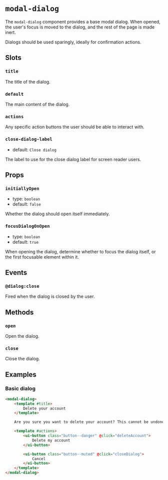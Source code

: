 # `modal-dialog`

The `modal-dialog` component provides a base modal dialog. When opened, the user's focus is moved to the dialog, and the rest of the page is made inert.

Dialogs should be used sparingly, ideally for confirmation actions.

## Slots

### `title`

The title of the dialog.

### `default`

The main content of the dialog.

### `actions`

Any specific action buttons the user should be able to interact with.

### `close-dialog-label`

- default: `Close dialog`

The label to use for the close dialog label for screen reader users.

## Props

### `initiallyOpen`

- type: `boolean`
- default: `false`

Whether the dialog should open itself immediately.

### `focusDialogOnOpen`

- type: `boolean`
- default: `true`

When opening the dialog, determine whether to focus the dialog itself, or the first focusable element within it.

## Events

### `@dialog:close`

Fired when the dialog is closed by the user.

## Methods

### `open`

Open the dialog.

### `close`

Close the dialog.

## Examples

### Basic dialog

```html
<modal-dialog>
	<template #title>
		Delete your account
	</template>

	Are you sure you want to delete your account? This cannot be undone.

	<template #actions>
		<ui-button class="button--danger" @click="deleteAccount">
			Delete my account
		</ui-button>

		<ui-button class="button--muted" @click="closeDialog">
			Cancel
		</ui-button>
	</template>
</modal-dialog>
```
